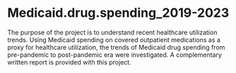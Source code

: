 # Medicaid.drug.spending_2019-2023
The purpose of the project is to understand recent healthcare utilization trends. Using Medicaid spending on covered outpatient medications as a proxy for healthcare utilization, the trends of Medicaid drug spending from pre-pandemic to post-pandemic era were investigated. A complementary written report is provided with this project.

